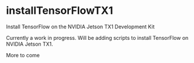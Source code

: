 # installTensorFlowTX1
Install TensorFlow on the NVIDIA Jetson TX1 Development Kit

Currently a work in progress. Will be adding scripts to install TensorFlow on NVIDIA Jetson TX1.

More to come
